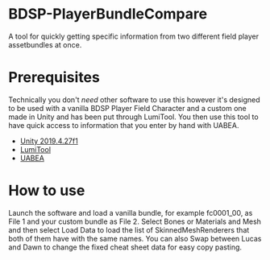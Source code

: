 # BDSP-PlayerBundleCompare
A tool for quickly getting specific information from two different field player assetbundles at once.

# Prerequisites
Technically you don't *need* other software to use this however it's designed to be used with a vanilla BDSP Player Field Character and a custom one made in Unity and has been put through LumiTool. You then use this tool to have quick access to information that you enter by hand with UABEA.
- [Unity 2019.4.27f1](https://unity.com/releases/editor/whats-new/2019.4.27)
- [LumiTool](https://github.com/SaltContainer/LumiTool)
- [UABEA](https://github.com/nesrak1/UABEA)

# How to use
Launch the software and load a vanilla bundle, for example fc0001_00, as File 1 and your custom bundle as File 2. Select Bones or Materials and Mesh and then select Load Data to load the list of SkinnedMeshRenderers that both of them have with the same names. You can also Swap between Lucas and Dawn to change the fixed cheat sheet data for easy copy pasting.